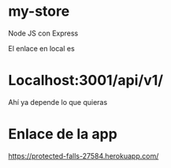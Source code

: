# my-store
Node JS con Express

El enlace en local es 
# Localhost:3001/api/v1/
Ahí ya depende lo que quieras

# Enlace de la app
https://protected-falls-27584.herokuapp.com/ 